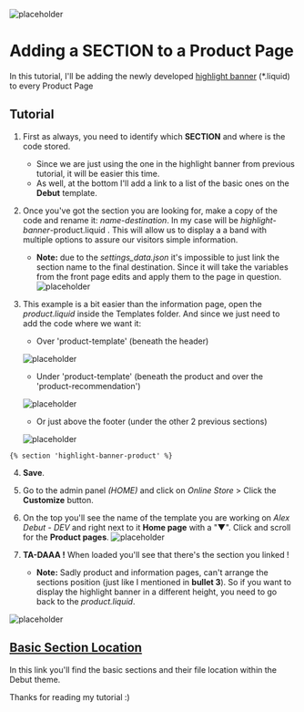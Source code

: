 ![placeholder](https://via.placeholder.com/1600x776.png?text=@taftera+Github+Tutorial)
# Adding a SECTION to a Product Page

In this tutorial, I'll be adding the newly developed [highlight banner](https://github.com/taftera/shopify-help) (*.liquid) to every Product Page

Tutorial 
------
1. First as always, you need to identify which **SECTION** and where is the code stored. 
   - Since we are just using the one in the highlight banner from previous  tutorial, it will be easier this time.
   - As well, at the bottom I'll add a link to a list of the basic ones on the **Debut** template.

2. Once you've got the section you are looking for, make a copy of the code and rename it: *name*-*destination*. In my case will be *highlight-banner*-product.liquid . This will allow us to display a a band with multiple options to assure our visitors simple information.
   - **Note:** due to the *settings_data.json* it's impossible to just link the section name to the final destination. Since it will take the variables from the front page edits and apply them to the page in question.
![placeholder](https://via.placeholder.com/1600x776.png?text=@taftera+Github+Tutorial)

3. This example is a bit easier than the information page, open the *product.liquid* inside the Templates folder. And since we just need to add the code where we want it:
   - Over 'product-template' (beneath the header)
   
   ![placeholder](https://via.placeholder.com/460x120.png?text=@taftera+Github+Tutorial)
   - Under 'product-template' (beneath the product and over the 'product-recommendation')
   
   ![placeholder](https://via.placeholder.com/460x120.png?text=@taftera+Github+Tutorial)
   - Or just above the footer (under the other 2 previous sections)
   
   ![placeholder](https://via.placeholder.com/460x120.png?text=@taftera+Github+Tutorial)

```
{% section 'highlight-banner-product' %}
```

4. **Save**.

5. Go to the admin panel *(HOME)* and click on *Online Store* > Click the **Customize** button.

6. On the top you'll see the name of the template you are working on *Alex Debut - DEV* and right next to it **Home page** with a "▼". Click and scroll for the **Product pages**.
![placeholder](https://via.placeholder.com/1600x776.png?text=@taftera+Github+Tutorial)

11. **TA-DAAA !** When loaded you'll see that there's the section you linked ! 
    - **Note:** Sadly product and information pages, can't arrange the sections position (just like I mentioned in **bullet 3**). So if you want to display the highlight banner in a different height, you need to go back to the *product.liquid*.
    
![placeholder](https://via.placeholder.com/1600x776.png?text=@taftera+Github+Tutorial)

[Basic Section Location](https://github.com/taftera/shopify-help/blob/master/sections/tutorial/section-location.md)
------
In this link you'll find the basic sections and their file location within the Debut theme.

Thanks for reading my tutorial :)
